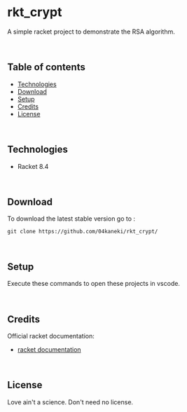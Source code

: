 # rkt_crypt
A simple racket project to demonstrate the RSA algorithm.

<br>

## Table of contents
* [Technologies](#technologies)
* [Download](#download)
* [Setup](#setup)
* [Credits](#credits)
* [License](#license)

<br>

## Technologies

* Racket 8.4

<br>

## Download

To download the latest stable version go to : 

```
git clone https://github.com/04kaneki/rkt_crypt/
```
<br>

## Setup

Execute these commands to open these projects in vscode.

<br>

## Credits

Official racket documentation:

* [racket documentation](https://docs.racket-lang.org)

<br>

## License

Love ain't a science. Don't need no license.
